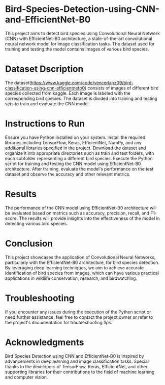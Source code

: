 # Bird-Species-Detection-using-CNN-and-EfficientNet-B0
This project aims to detect bird species using Convolutional Neural Network (CNN) with EfficientNet-B0 architecture, a state-of-the-art convolutional neural network model for image classification tasks. The dataset used for training and testing the model contains images of various bird species.

# Dataset Dscription
The dataset(https://www.kaggle.com/code/vencerlanz09/bird-classification-using-cnn-efficientnetb0) consists of images of different bird species collected from kaggle. Each image is labeled with the corresponding bird species. The dataset is divided into training and testing sets to train and evaluate the CNN model.

# Instructions to Run
Ensure you have Python installed on your system.
Install the required libraries including TensorFlow, Keras, EfficientNet, NumPy, and any additional libraries specified in the project.
Download the dataset and organize it into appropriate directories such as train and test folders, with each subfolder representing a different bird species.
Execute the Python script for training and testing the CNN model using EfficientNet-B0 architecture.
After training, evaluate the model's performance on the test dataset and observe the accuracy and other relevant metrics.
# Results
The performance of the CNN model using EfficientNet-B0 architecture will be evaluated based on metrics such as accuracy, precision, recall, and F1-score. The results will provide insights into the effectiveness of the model in detecting various bird species.

# Conclusion
This project showcases the application of Convolutional Neural Networks, particularly with the EfficientNet-B0 architecture, for bird species detection. By leveraging deep learning techniques, we aim to achieve accurate identification of bird species from images, which can have various practical applications in wildlife conservation, research, and birdwatching.

# Troubleshooting
If you encounter any issues during the execution of the Python script or need further assistance, feel free to contact the project owner or refer to the project's documentation for troubleshooting tips.

# Acknowledgments
Bird Species Detection using CNN and EfficientNet-B0 is inspired by advancements in deep learning and image classification tasks. Special thanks to the developers of TensorFlow, Keras, EfficientNet, and other supporting libraries for their contributions to the field of machine learning and computer vision.
